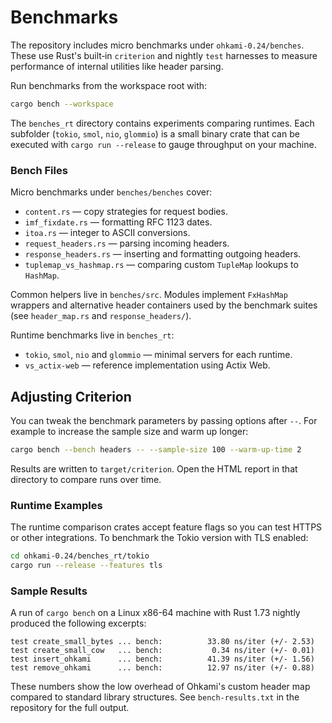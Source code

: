 # Benchmarks

The repository includes micro benchmarks under `ohkami-0.24/benches`. These use
Rust's built‑in `criterion` and nightly `test` harnesses to measure
performance of internal utilities like header parsing.

Run benchmarks from the workspace root with:

```sh
cargo bench --workspace
```

The `benches_rt` directory contains experiments comparing runtimes. Each
subfolder (`tokio`, `smol`, `nio`, `glommio`) is a small binary crate that can be
executed with `cargo run --release` to gauge throughput on your machine.

### Bench Files

Micro benchmarks under `benches/benches` cover:

- `content.rs` — copy strategies for request bodies.
- `imf_fixdate.rs` — formatting RFC 1123 dates.
- `itoa.rs` — integer to ASCII conversions.
- `request_headers.rs` — parsing incoming headers.
- `response_headers.rs` — inserting and formatting outgoing headers.
- `tuplemap_vs_hashmap.rs` — comparing custom `TupleMap` lookups to `HashMap`.

Common helpers live in `benches/src`.  Modules implement
`FxHashMap` wrappers and alternative header containers used by the
benchmark suites (see `header_map.rs` and `response_headers/`).

Runtime benchmarks live in `benches_rt`:

- `tokio`, `smol`, `nio` and `glommio` — minimal servers for each runtime.
- `vs_actix-web` — reference implementation using Actix Web.

## Adjusting Criterion

You can tweak the benchmark parameters by passing options after `--`.
For example to increase the sample size and warm up longer:

```sh
cargo bench --bench headers -- --sample-size 100 --warm-up-time 2
```

Results are written to `target/criterion`. Open the HTML report in that
directory to compare runs over time.

### Runtime Examples

The runtime comparison crates accept feature flags so you can test HTTPS or
other integrations. To benchmark the Tokio version with TLS enabled:

```sh
cd ohkami-0.24/benches_rt/tokio
cargo run --release --features tls
```

### Sample Results

A run of `cargo bench` on a Linux x86-64 machine with Rust 1.73 nightly
produced the following excerpts:

```text
test create_small_bytes ... bench:          33.80 ns/iter (+/- 2.53)
test create_small_cow   ... bench:           0.34 ns/iter (+/- 0.01)
test insert_ohkami      ... bench:          41.39 ns/iter (+/- 1.56)
test remove_ohkami      ... bench:          12.97 ns/iter (+/- 0.88)
```

These numbers show the low overhead of Ohkami's custom header map compared to
standard library structures.  See `bench-results.txt` in the repository for the
full output.
